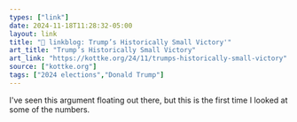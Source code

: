 ```yaml
---
types: ["link"]
date: 2024-11-18T11:28:32-05:00
layout: link
title: "🔗 linkblog: Trump’s Historically Small Victory'"
art_title: "Trump’s Historically Small Victory"
art_link: "https://kottke.org/24/11/trumps-historically-small-victory"
source: ["kottke.org"]
tags: ["2024 elections","Donald Trump"]
---
```

I've seen this argument floating out there, but this is the first time I looked at some of the numbers.
